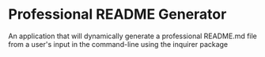 # Professional README Generator
An application that will dynamically generate a professional README.md file from a user's input in the command-line using the inquirer package
